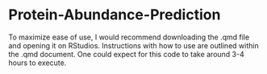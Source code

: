 # Protein-Abundance-Prediction

To maximize ease of use, I would recommend downloading the .qmd file and opening it on RStudios. Instructions with how to use are outlined within the .qmd document. One could expect for this code to take around 3-4 hours to execute.
